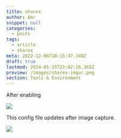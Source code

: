 ```yaml
---
title: sharex
author: Amr
snippet: null
categories:
  - posts
tags:
  - article
  - sharex
meta: 2022-12-06T18:15:47.348Z
draft: true
lastmod: 2024-05-15T23:02:26.365Z
preview: /images/sharex-imgur.png
section: Tools & Environment
---
```


After enabling

![](/assets/images/sharex-upload-task-imgur.png)

This config file updates after image capture.

![](/assets/images/sharex-imgur.png)